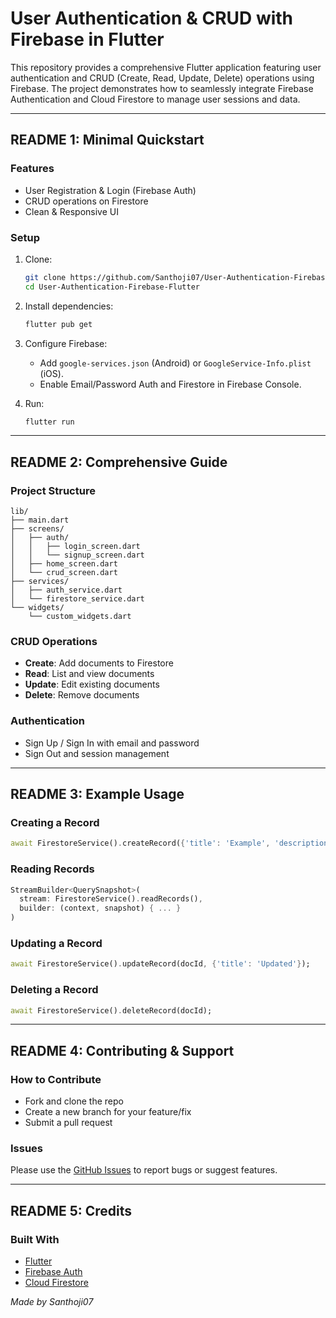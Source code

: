 # User Authentication & CRUD with Firebase in Flutter

This repository provides a comprehensive Flutter application featuring user authentication and CRUD (Create, Read, Update, Delete) operations using Firebase. The project demonstrates how to seamlessly integrate Firebase Authentication and Cloud Firestore to manage user sessions and data.

---

## README 1: Minimal Quickstart

### Features

- User Registration & Login (Firebase Auth)
- CRUD operations on Firestore
- Clean & Responsive UI

### Setup

1. Clone:
   ```bash
   git clone https://github.com/Santhoji07/User-Authentication-Firebase-Flutter.git
   cd User-Authentication-Firebase-Flutter
   ```
2. Install dependencies:
   ```bash
   flutter pub get
   ```
3. Configure Firebase:
   - Add `google-services.json` (Android) or `GoogleService-Info.plist` (iOS).
   - Enable Email/Password Auth and Firestore in Firebase Console.

4. Run:
   ```bash
   flutter run
   ```

---

## README 2: Comprehensive Guide

### Project Structure

```
lib/
├── main.dart
├── screens/
│   ├── auth/
│   │   ├── login_screen.dart
│   │   └── signup_screen.dart
│   ├── home_screen.dart
│   └── crud_screen.dart
├── services/
│   ├── auth_service.dart
│   └── firestore_service.dart
└── widgets/
    └── custom_widgets.dart
```

### CRUD Operations

- **Create**: Add documents to Firestore
- **Read**: List and view documents
- **Update**: Edit existing documents
- **Delete**: Remove documents

### Authentication

- Sign Up / Sign In with email and password
- Sign Out and session management

---

## README 3: Example Usage

### Creating a Record

```dart
await FirestoreService().createRecord({'title': 'Example', 'description': 'CRUD with Firebase!'});
```

### Reading Records

```dart
StreamBuilder<QuerySnapshot>(
  stream: FirestoreService().readRecords(),
  builder: (context, snapshot) { ... }
)
```

### Updating a Record

```dart
await FirestoreService().updateRecord(docId, {'title': 'Updated'});
```

### Deleting a Record

```dart
await FirestoreService().deleteRecord(docId);
```

---

## README 4: Contributing & Support

### How to Contribute

- Fork and clone the repo
- Create a new branch for your feature/fix
- Submit a pull request

### Issues

Please use the [GitHub Issues](https://github.com/Santhoji07/User-Authentication-Firebase-Flutter/issues) to report bugs or suggest features.

---

## README 5: Credits 

### Built With

- [Flutter](https://flutter.dev/)
- [Firebase Auth](https://firebase.google.com/docs/auth)
- [Cloud Firestore](https://firebase.google.com/docs/firestore)

_Made by Santhoji07_
